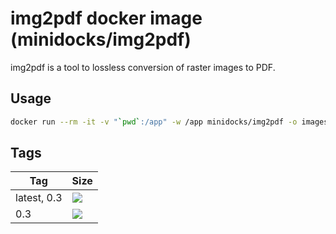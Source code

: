 img2pdf docker image (minidocks/img2pdf)
========================================

img2pdf is a tool to lossless conversion of raster images to PDF.

Usage
-----

```bash
docker run --rm -it -v "`pwd`:/app" -w /app minidocks/img2pdf -o images.pdf *.jpg
```

Tags
----

 Tag         | Size
 ---         | ----
 latest, 0.3 | [![](https://images.microbadger.com/badges/image/minidocks/img2pdf.svg)](https://microbadger.com/images/minidocks/img2pdf)
 0.3         | [![](https://images.microbadger.com/badges/image/minidocks/img2pdf:0.3.svg)](https://microbadger.com/images/minidocks/img2pdf:0.3)
